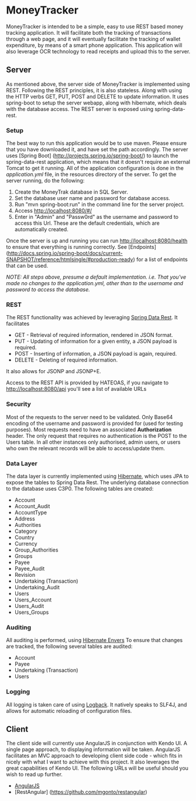 # MoneyTracker

MoneyTracker is intended to be a simple, easy to use REST based money tracking application. It will facilitate both the tracking of transactions through a web page, and it will eventually facilitate the tracking of wallet expenditure, by means of a smart phone application. 
This application will also leverage OCR technology to read receipts and upload this to the server.

## Server

As mentioned above, the server side of MoneyTracker is implemented using REST. Following the REST principles, it is also stateless. Along with using the HTTP verbs GET, PUT, POST and DELETE to update information. 
It uses spring-boot to setup the server webapp, along with hibernate, which deals with the database access. The REST server is exposed using spring-data-rest.

### Setup

The best way to run this application would be to use maven. Please ensure that you have downloaded it, and have set the path accordingly. The server uses [Spring Boot] (http://projects.spring.io/spring-boot/) 
to launch the spring-data-rest application, which means that it doesn't require an external Tomcat to get it running. All of the application configuration is done in the
*application.yml* file, in the resources directory of the server. To get the server running, do the following:

1. Create the MoneyTrak database in SQL Server.
2. Set the database user name and password for database access.
3. Run "mvn spring-boot:run" in the command line for the server project.
4. Access <http://localhost:8080/#/>
5. Enter in "Admin" and "Passw0rd" as the username and password to access this Url. These are the default credentials, which are automatically created.

Once the server is up and running you can run <http://localhost:8080/health> to ensure that everything is running correctly. See [Endpoints] (http://docs.spring.io/spring-boot/docs/current-SNAPSHOT/reference/htmlsingle/#production-ready) for
a list of endpoints that can be used.
 
*NOTE: All steps above, presume a default implementation. i.e. That you've made no changes to the application.yml, other than to the username and password to access the database.*

### REST

The REST functionality was achieved by leveraging [Spring Data Rest](http://www.springsource.org/spring-data/rest). It facilitates

* GET - Retrieval of required information, rendered in JSON format.
* PUT - Updating of information for a given entity, a JSON payload is required.
* POST - Inserting of information, a JSON payload is again, required.
* DELETE - Deleting of required information.

It also allows for JSONP and JSONP+E.

Access to the REST API is provided by HATEOAS, if you navigate to <http://localhost:8080/api> you'll see a list of available URLs

### Security

Most of the requests to the server need to be validated. Only Base64 encoding of the username and password is provided for (used for testing purposes).
Most requests need to have an associated **Authorization** header. The only request that requires no authentication is the POST to the Users table. In all other instances only authorised, admin users, or users who own the relevant records
will be able to access/update them.

### Data Layer

The data layer is currently implemented using [Hibernate](http://www.hibernate.org/), which uses JPA to expose the tables to Spring Data Rest. The underlying database connection to the database uses C3P0. The following tables are created:

* Account
* Account_Audit
* AccountType
* Address
* Authorities
* Category
* Country
* Currency
* Group_Authorities
* Groups
* Payee
* Payee_Audit
* Revision
* Undertaking (Transaction)
* Undertaking_Audit
* Users
* Users_Account
* Users_Audit
* Users_Groups

### Auditing

All auditing is performed, using [Hibernate Envers](http://docs.jboss.org/envers/docs/) To ensure that changes are tracked, the following several tables are audited:

* Account
* Payee
* Undertaking (Transaction)
* Users

### Logging

All logging is taken care of using [Logback](http://logback.qos.ch/). It natively speaks to SLF4J, and allows for automatic reloading of configuration files.

## Client

The client side will currently use AngularJS in conjunction with Kendo UI. A single page approach, to displaying information will be taken. AngularJS facilitates an MVC approach to developing
 client side code - which fits in nicely with what I want to achieve with this project. It also leverages the great capabilities of Kendo UI. The following URLs will be useful should you wish to
  read up further.

  * [AngularJS](http://angularjs.org/)
  * [RestAngular] (https://github.com/mgonto/restangular)
